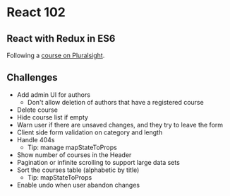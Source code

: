 # React 102
## React with Redux in ES6
Following a [course on Pluralsight](https://app.pluralsight.com/library/courses/react-redux-react-router-es6).

## Challenges
- Add admin UI for authors
  - Don't allow deletion of authors that have a registered course
- Delete course
- Hide course list if empty
- Warn user if there are unsaved changes, and they try to leave the form
- Client side form validation on category and length
- Handle 404s
  - Tip: manage mapStateToProps
- Show number of courses in the Header
- Pagination or infinite scrolling to support large data sets
- Sort the courses table (alphabetic by title)
  - Tip: mapStateToProps
- Enable undo when user abandon changes
